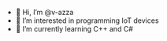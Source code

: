 - 👋 Hi, I’m @v-azza
- 👀 I’m interested in programming IoT devices
- 🌱 I’m currently learning C++ and C#

<!---
vazza54/vazza54 is a ✨ special ✨ repository because its `README.md` (this file) appears on your GitHub profile.
You can click the Preview link to take a look at your changes.
--->
